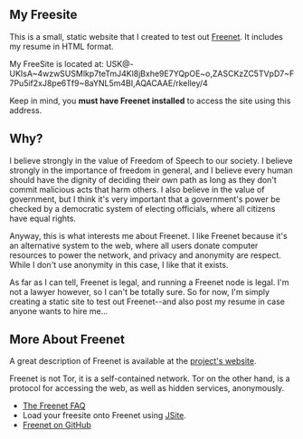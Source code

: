 My Freesite
------------
This is a small, static website that I created to test out [Freenet](https://freenetproject.org/). It includes my resume in HTML format.

My FreeSite is located at: USK@-UKIsA~4wzwSUSMlkp7teTmJ4Kl8jBxhe9E7YQpOE~o,ZASCKzZC5TVpD7~F7Pu5if2xJ8pe6Tf9~8aYNL5m4BI,AQACAAE/rkelley/4

Keep in mind, you **must have Freenet installed** to access the site using this address.

Why?
----

I believe strongly in the value of Freedom of Speech to our society. I believe strongly in the importance of freedom in general, and I believe every human should have the dignity of deciding their own path as long as they don't commit malicious acts that harm others. I also believe in the value of government, but I think it's very important that a government's power be checked by a democratic system of electing officials, where all citizens have equal rights.

Anyway, this is what interests me about Freenet. I like Freenet because it's an alternative system to the web, where all users donate computer resources to power the network, and privacy and anonymity are respect. While I don't use anonymity in this case, I like that it exists.

As far as I can tell, Freenet is legal, and running a Freenet node is legal. I'm not a lawyer however, so I can't be totally sure. So for now, I'm simply creating a static site to test out Freenet--and also post my resume in case anyone wants to hire me...

More About Freenet
------------------

A great description of Freenet is available at the [project's website](https://freenetproject.org/whatis.html).

Freenet is not Tor, it is a self-contained network. Tor on the other hand, is a protocol for accessing the web, as well as hidden services, anonymously.

+ [The Freenet FAQ](https://freenetproject.org/faq.html#tor)
+ Load your freesite onto Freenet using [JSite](https://freenetproject.org/jsite.html).
+ [Freenet on GitHub](https://github.com/freenet)
